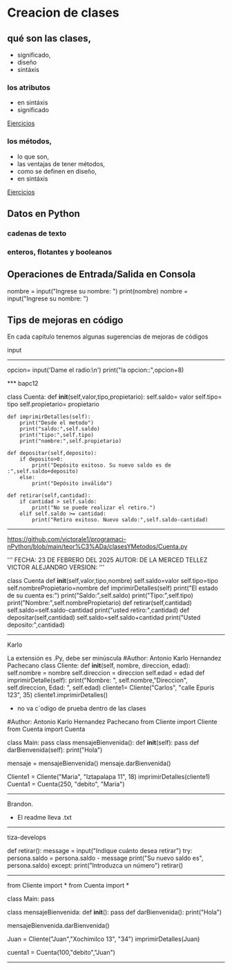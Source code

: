 # Creacion de clases
## qué son las clases, 
- significado,
- diseño
- sintáxis
### los atributos
- en sintáxis
- significado
  
[Ejercicios](ejercicio1-operadorPunto/README.txt)

### los métodos, 
- lo que son,
- las ventajas de tener métodos,
- como se definen en diseño,
- en sintáxis
 
[Ejercicios](ejercicio2-metodosVSMain/README.txt)

## Datos en Python

### cadenas de texto
### enteros, flotantes y booleanos

## Operaciones de Entrada/Salida en Consola

nombre = input("Ingrese su nombre: ")
print(nombre)
nombre = input("Ingrese su nombre: ")

## Tips de mejoras en código

En cada capítulo tenemos algunas sugerencias de mejoras de códigos

input
**********************
opcion= input('Dame el radio:\n')
print("la opcion::",opcion+8)

*** bapc12

class Cuenta:
    def __init__(self,valor,tipo,propietario):
        self.saldo= valor
        self.tipo= tipo
        self.propietario= propietario
    
    def imprimirDetalles(self):
        print("Desde el metodo")
        print("saldo:",self.saldo)
        print("tipo:",self.tipo)
        print("nombre:",self.propietario)
        
    def depositar(self,deposito):
        if deposito>0:
            print("Depósito exitoso. Su nuevo saldo es de :",self.saldo+deposito)
        else:
            print("Depósito inválido") 
        
    def retirar(self,cantidad):
        if cantidad > self.saldo:
            print("No se puede realizar el retiro.")
        elif self.saldo >= cantidad:
            print("Retiro exitoso. Nuevo saldo:",self.saldo-cantidad)

--------------------------------------------------------------------------------------------------------------------------
https://github.com/victorale1/programaci-nPython/blob/main/teor%C3%ADa/clasesYMetodos/Cuenta.py

''' FECHA: 23 DE FEBRERO DEL 2025
    AUTOR: DE LA MERCED TELLEZ VICTOR ALEJANDRO 
    VERSION:
'''

class Cuenta
  def __init__(self,valor,tipo,nombre)
    self.saldo=valor
    self.tipo=tipo 
    self.nombrePropietario=nombre
  def imprimirDetalles(self)
    print("El estado de su cuenta es:")
    print("Saldo:",self.saldo)
    print("Tipo:",self.tipo)
    print("Nombre:",self.nombrePropietario)
  def retirar(self,cantidad)
    self.saldo=self.saldo-cantidad
    print("usted retiro:",cantidad)
  def depositar(self,cantidad)
    self.saldo=self.saldo+cantidad
    print("Usted deposito:",cantidad)


---------------------------------------------------------------------------------------------------------------------------------
Karlo

La extensión es .Py, debe ser minúscula
#Author: Antonio Karlo Hernandez Pachecano
class Cliente: 
    def __init__(self, nombre, direccion, edad):
        self.nombre = nombre
        self.direccion = direccion
        self.edad = edad
    def imprimirDetalle(self): 
        print("Nombre: ", self.nombre,"Direccion", self.direccion, Edad: ", self.edad)
cliente1= Cliente("Carlos", "calle Epuris 123", 35)
cliente1.imprimirDetalles()

- no va c´odigo de prueba dentro de las clases

#Author: Antonio Karlo Hernandez Pachecano
from Cliente import Cliente
from Cuenta import Cuenta

class Main: 
    pass
class mensajeBienvenida(): 
    def __init__(self):
        pass
    def darBienvenida(self): 
        print("Hola")
        
mensaje = mensajeBienvenida()
mensaje.darBienvenida()

Cliente1 = Cliente("Maria", "Iztapalapa 11", 18)
imprimirDetalles(cliente1)
Cuenta1 = Cuenta(250, "debito", "Maria")

----------------------------------------------------------------------------------------------------------------------------------
Brandon. 

- El readme lleva .txt
----------------------------------------------------------------------------------------------------------------------------------
tiza-develops

def retirar():
    message = input("Indique cuánto desea retirar")
    try:
        persona.saldo = persona.saldo - message
        print("Su nuevo saldo es", persona.saldo)
    except:
        print("Introduzca un número")
        retirar()

******

from Cliente import *
from Cuenta import *

class Main:
    pass

class mensajeBienvenida:
    def __init__():
        pass
    def darBienvenida():
        print("Hola")

mensajeBienvenida.darBienvenida()

Juan = Cliente("Juan","Xochimilco 13", "34")
imprimirDetalles(Juan)

cuenta1 = Cuenta(100,"debito","Juan")

---------------------------------------------------------------------------------------------------------------------------------------


